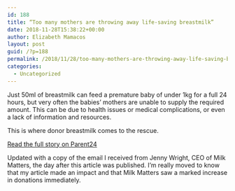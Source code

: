 ```yaml
---
id: 188
title: “Too many mothers are throwing away life-saving breastmilk”
date: 2018-11-28T15:38:22+00:00
author: Elizabeth Mamacos
layout: post
guid: /?p=188
permalink: /2018/11/28/too-many-mothers-are-throwing-away-life-saving-breastmilk/
categories:
  - Uncategorized
---
```

Just 50ml of breastmilk can feed a premature baby of under 1kg for a full 24 hours, but very often the babies’ mothers are unable to supply the required amount. This can be due to health issues or medical complications, or even a lack of information and resources.&nbsp;

This is where donor breastmilk comes to the rescue.&nbsp;

[Read the full story on Parent24](https://www.parent24.com/Baby/Breastfeeding/too-many-mothers-are-throwing-away-life-saving-breastmilk-why-you-should-consider-becoming-a-breastmilk-donor-20181127)

Updated with a copy of the email I received from Jenny Wright, CEO of Milk Matters, the day after this article was published. I&#8217;m really moved to know that my article made an impact and that Milk Matters saw a marked increase in donations immediately. <figure class="wp-block-image">

<img src="/wp-content/uploads/2018/11/Milk_Matters_11_2018.png?w=960" alt="" class="wp-image-192" srcset="/wp-content/uploads/2018/11/Milk_Matters_11_2018.png?w=993 993w, /wp-content/uploads/2018/11/Milk_Matters_11_2018.png?resize=300%2C168 300w, /wp-content/uploads/2018/11/Milk_Matters_11_2018.png?resize=768%2C429 768w" sizes="(max-width: 960px) 100vw, 960px" data-recalc-dims="1" /> </figure>